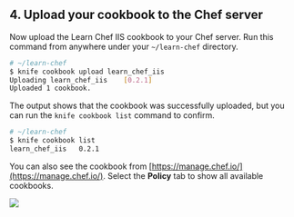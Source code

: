 ## 4. Upload your cookbook to the Chef server

Now upload the Learn Chef IIS cookbook to your Chef server. Run this command from anywhere under your <code class="file-path">~/learn-chef</code> directory.

```bash
# ~/learn-chef
$ knife cookbook upload learn_chef_iis
Uploading learn_chef_iis    [0.2.1]
Uploaded 1 cookbook.
```

The output shows that the cookbook was successfully uploaded, but you can run the `knife cookbook list` command to confirm.

```bash
# ~/learn-chef
$ knife cookbook list
learn_chef_iis   0.2.1
```

You can also see the cookbook from [https://manage.chef.io/](https://manage.chef.io/). Select the **Policy** tab to show all available cookbooks.

![](misc/manage_iis_cookbook.png)